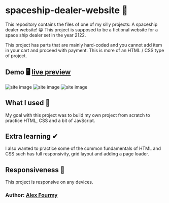 # spaceship-dealer-website 🚀

This repository contains the files of one of my silly projects: A spaceship dealer website! 😁 This project is supposed to be a fictional website for a space ship dealer set in the year 2122.

This project has parts that are mainly hard-coded and you cannot add item in your cart and proceed with payment. This is more of an HTML / CSS type of project.


## Demo 🖥 [live preview](https://a4my.github.io/spaceship-dealer-website/)

![site image](https://i.imgur.com/NMcLppw.jpg)
![site image](https://i.imgur.com/nGcfKN1.jpg)
![site image](https://i.imgur.com/qGzlzbq.jpg)

## What I used 🔨
My goal with this project was to build my own project from scratch to practice HTML, CSS and a bit of JavScript.

## Extra learning ✔
I also wanted to practice some of the common fundamentals of HTML and CSS such has full responsivity, grid layout and adding a page loader.

## Responsiveness 📱
This project is responsive on any devices.

### Author: [Alex Fourmy](https://www.linkedin.com/in/alex-fourmy/)
